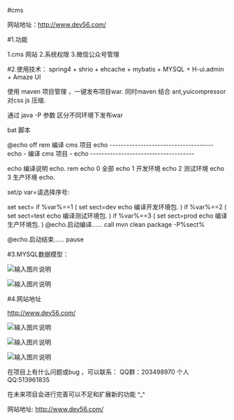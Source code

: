 #cms 

网站地址：http://www.dev56.com/

#1.功能

1.cms 网站 
2.系统权限
3.微信公众号管理

#2.使用技术：
spring4 + shrio + ehcache + mybatis + MYSQL + H-ui.admin + Amaze UI

使用 maven 项目管理 ，一键发布项目war. 同时maven 结合 ant,yuicompressor 对css js 压缩.

通过 java -P  参数 区分不同环境下发布war

bat 脚本

@echo off
rem 编译 cms 项目
echo -------------------------------------
echo -        编译 cms 项目             -
echo -------------------------------------

echo 编译说明
echo.
rem echo    0  全部
echo    1  开发环境
echo    2  测试环境
echo    3  生产环境
echo.

set/p var=请选择序号:

set sect=
if %var%==1 (
set sect=dev
echo 编译开发环境包.
)
if %var%==2 (
set sect=test
echo 编译测试环境包.
)
if %var%==3 (
set sect=prod
echo 编译生产环境包.
)
@echo.启动编译......
call mvn clean package -P%sect%

@echo.启动结束......
pause

#3.MYSQL数据模型：

![输入图片说明](http://git.oschina.net/uploads/images/2016/1102/093504_7ea0e4a1_411145.png "数据库模型1")

![输入图片说明](http://git.oschina.net/uploads/images/2016/1102/093601_a87043e3_411145.png "数据库模型2")

#4.网站地址

http://www.dev56.com/

![输入图片说明](http://git.oschina.net/uploads/images/2016/1102/091211_684205a6_411145.png "网站首页")

![输入图片说明](http://git.oschina.net/uploads/images/2016/1102/091309_05e9a7ac_411145.png "网站首页-列表")

![输入图片说明](http://git.oschina.net/uploads/images/2016/1102/091427_c7264f69_411145.png "内容页面")

在项目上有什么问题或bug ，可以联系：
QQ群：203498970
个人QQ:513961835

在未来项目会进行完善可以不足和扩展新的功能  ^_^  

网站地址: http://www.dev56.com/
